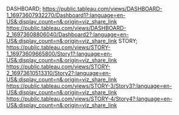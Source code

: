 DASHBOARD;
https://public.tableau.com/views/DASHBOARD-1_16973607932270/Dashboard1?:language=en-US&:display_count=n&:origin=viz_share_link
https://public.tableau.com/views/DASHBOARD-2_16973608806040/Dashboard2?:language=en-US&:display_count=n&:origin=viz_share_link
STORY;
https://public.tableau.com/views/STORY-1_16973609665800/Story1?:language=en-US&:display_count=n&:origin=viz_share_link
https://public.tableau.com/views/STORY-2_16973610513310/Story2?:language=en-US&:display_count=n&:origin=viz_share_link
https://public.tableau.com/views/STORY-3/Story3?:language=en-US&:display_count=n&:origin=viz_share_link
https://public.tableau.com/views/STORY-4/Story4?:language=en-US&:display_count=n&:origin=viz_share_link
